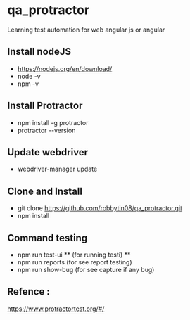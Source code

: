# qa_protractor

Learning test automation for web angular js or angular


## Install nodeJS
- https://nodejs.org/en/download/
- node -v
- npm -v

## Install Protractor
- npm install -g protractor
- protractor --version

## Update webdriver
- webdriver-manager update

## Clone and Install
- git clone https://github.com/robbytin08/qa_protractor.git
- npm install

## Command testing
- npm run test-ui ** (for running testi) **
- npm run reports (for see report testing)
- npm run show-bug (for see capture if any bug)

## Refence :
https://www.protractortest.org/#/
